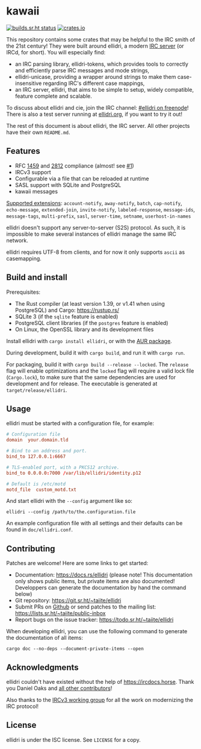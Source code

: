 # kawaii

[![builds.sr.ht status](https://builds.sr.ht/~taiite/ellidri.svg)](https://builds.sr.ht/~taiite/ellidri?)
[![crates.io](https://img.shields.io/crates/v/ellidri.svg)](https://crates.io/crates/ellidri)

This repository contains some crates that may be helpful to the IRC smith of the
21st century!  They were built around ellidri, a modern [IRC server][ircd] (or
IRCd, for short).  You will especially find:

- an IRC parsing library, ellidri-tokens, which provides tools to correctly and
  efficiently parse IRC messages and mode strings,
- ellidri-unicase, providing a wrapper around strings to make them
  case-insensitive regarding IRC's different case mappings,
- an IRC server, ellidri, that aims to be simple to setup, widely compatible,
  feature complete and scalable.

To discuss about ellidri and cie, join the IRC channel: [#ellidri on
freenode][irc]!  There is also a test server running at [ellidri.org][org], if
you want to try it out!

The rest of this document is about ellidri, the IRC server.  All other projects
have their own `README.md`.

[ircd]: https://en.wikipedia.org/wiki/IRCd
[v3]: https://ircv3.net/
[irc]: https://webchat.freenode.net/#ellidri
[org]: https://ellidri.org/


## Features

- RFC [1459][r1] and [2812][r2] compliance (almost! see [#1][i1])
- IRCv3 support
- Configurable via a file that can be reloaded at runtime
- SASL support with SQLite and PostgreSQL
- kawaii messages

[Supported extensions][ext]: `account-notify`, `away-notify`, `batch`,
`cap-notify`, `echo-message`, `extended-join`, `invite-notify`,
`labeled-response`, `message-ids`, `message-tags`, `multi-prefix`, `sasl`,
`server-time`, `setname`, `userhost-in-names`

ellidri doesn't support any server-to-server (S2S) protocol.  As such, it is
impossible to make several instances of ellidri manage the same IRC network.

ellidri requires UTF-8 from clients, and for now it only supports `ascii` as
casemapping.

[r1]: https://tools.ietf.org/html/rfc1459
[r2]: https://tools.ietf.org/html/rfc2812
[i1]: https://todo.sr.ht/~taiite/ellidri/1
[ext]: https://ircv3.net/irc/


## Build and install

Prerequisites:

- The Rust compiler (at least version 1.39, or v1.41 when using PostgreSQL) and
  Cargo: <https://rustup.rs/>
- SQLite 3 (if the `sqlite` feature is enabled)
- PostgreSQL client libraries (if the `postgres` feature is enabled)
- On Linux, the OpenSSL library and its development files

Install ellidri with `cargo install ellidri`, or with the [AUR package][aur].

During development, build it with `cargo build`, and run it with `cargo run`.

For packaging, build it with `cargo build --release --locked`.  The `release`
flag will enable optimizations and the `locked` flag will require a valid lock
file (`Cargo.lock`), to make sure that the same dependencies are used for
development and for release.  The executable is generated at
`target/release/ellidri`.

[aur]: https://aur.archlinux.org/packages/ellidri/


## Usage

ellidri must be started with a configuration file, for example:

```conf
# Configuration file
domain  your.domain.tld

# Bind to an address and port.
bind_to 127.0.0.1:6667

# TLS-enabled port, with a PKCS12 archive.
bind_to 0.0.0.0:7000 /var/lib/ellidri/identity.p12

# Default is /etc/motd
motd_file  custom_motd.txt
```

And start ellidri with the `--config` argument like so:

```
ellidri --config /path/to/the.configuration.file
```

An example configuration file with all settings and their defaults can be found
in `doc/ellidri.conf`.

## Contributing

Patches are welcome!  Here are some links to get started:

- Documentation: <https://docs.rs/ellidri> (please note!  This documentation
  only shows public items, but private items are also documented!  Developpers
  can generate the documentation by hand the command below)
- Git repository: <https://git.sr.ht/~taiite/ellidri>
- Submit PRs on [Github][gh] or send patches to the mailing list:
  <https://lists.sr.ht/~taiite/public-inbox>
- Report bugs on the issue tracker: <https://todo.sr.ht/~taiite/ellidri>

When developing ellidri, you can use the following command to generate the
documentation of all items:

```
cargo doc --no-deps --document-private-items --open
```

[gh]: https://github.com/hhirtz/ellidri


## Acknowledgments

ellidri couldn't have existed without the help of <https://ircdocs.horse>.
Thank you Daniel Oaks and [all other contributors][ac]!

Also thanks to the [IRCv3 working group][i3] for all the work on modernizing
the IRC protocol!

[ac]: https://github.com/ircdocs/modern-irc/graphs/contributors
[i3]: https://ircv3.net/charter


## License

ellidri is under the ISC license.  See `LICENSE` for a copy.
